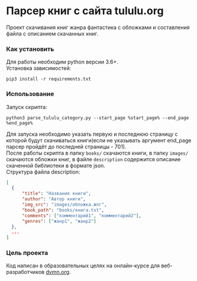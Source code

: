 # Парсер книг с сайта tululu.org

Проект скачивания книг жанра фантастика с обложками и составления файла с описанием скачанных книг.

### Как установить

Для работы необходим python версии 3.6+. <br>
Установка зависимостей:
```
pip3 install -r requirements.txt
```

### Использование
Запуск скрипта:
```
python3 parse_tululu_category.py --start_page %start_page% --end_page %end_page%
```
Для запуска необходимо указать первую и последнюю страницу с которой будут скачиваться книги(если не указывать аргумент end_page парсер пройдёт до последней страницы - 701).<br>
После работы скрипта в папку ```books/``` скачаются книги, в папку ```images/``` скачаются обложки книг, в файле ```description``` содержится описание скаченной библиотеки в формате json.<br>
Структура файла description:
```json
[
  {
      "title": "Название книги",
      "author": "Автор книги",
      "img_src": "images/обложка.жпг",
      "book_path": "books/книга.txt",
      "comments": ["комментарий1", "комментарий2"],
      "genres": ["жанр1", "жанр2"]
  }, 
  ...
]
```

### Цель проекта

Код написан в образовательных целях на онлайн-курсе для веб-разработчиков [dvmn.org](https://dvmn.org/).
